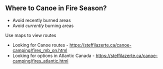 ## Where to Canoe in Fire Season?

- Avoid recently burned areas
- Avoid *currently* burning areas

Use maps to view routes

- Looking for Canoe routes - https://steffilazerte.ca/canoe-camping/fires_mb_on.html
- Looking for options in Atlantic Canada - https://steffilazerte.ca/canoe-camping/fires_atlantic.html
